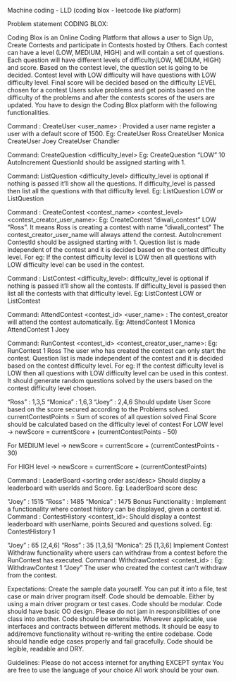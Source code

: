 Machine coding - LLD (coding blox - leetcode like platform)

Problem statement CODING BLOX: 

Coding Blox is an Online Coding Platform that allows a user to Sign Up, Create Contests and participate in Contests hosted by Others.
Each contest can have a level (LOW, MEDIUM, HIGH) and will contain a set of questions.
Each question will have different levels of difficulty(LOW, MEDIUM, HIGH) and score.
Based on the contest level, the question set is going to be decided. Contest level with LOW difficulty will have questions with LOW difficulty level.
Final score will be decided based on the difficulty LEVEL chosen for a contest
Users solve problems and get points based on the difficulty of the problems and after the contests scores of the users are updated.
You have to design the Coding Blox platform with the following functionalities.

Command : CreateUser <user_name> : Provided a user name register a user with a default score of 1500. Eg: CreateUser Ross CreateUser Monica CreateUser Joey CreateUser Chandler

Command: CreateQuestion <difficulty_level> Eg: CreateQuestion “LOW” 10 AutoIncrement QuestionId should be assigned starting with 1.

Command: ListQuestion <difficulty_level> difficulty_level is optional if nothing is passed it’ll show all the questions. If difficulty_level is passed then list all the questions with that difficulty level. Eg: ListQuestion LOW or ListQuestion

Command : CreateContest <contest_name> <contest_level> <contest_creator_user_name>: Eg: CreateContest “diwali_contest” LOW “Ross”. It means Ross is creating a contest with name “diwali_contest” The contest_creator_user_name will always attend the contest. AutoIncrement ContestId should be assigned starting with 1. Question list is made independent of the contest and it is decided based on the contest difficulty level. For eg: If the contest difficulty level is LOW then all questions with LOW difficulty level can be used in the contest.

Command : ListContest <difficulty_level>: difficulty_level is optional if nothing is passed it’ll show all the contests. If difficulty_level is passed then list all the contests with that difficulty level. Eg: ListContest LOW or ListContest

Command: AttendContest <contest_id> <user_name> : The contest_creator will attend the contest automatically. Eg: AttendContest 1 Monica AttendContest 1 Joey

Command: RunContest <contest_id> <contest_creator_user_name>: Eg: RunContest 1 Ross The user who has created the contest can only start the contest. Question list is made independent of the contest and it is decided based on the contest difficulty level. For eg: If the contest difficulty level is LOW then all questions with LOW difficulty level can be used in this contest.
It should generate random questions solved by the users based on the contest difficulty level chosen.

“Ross” : 1,3,5
“Monica” : 1,6,3
“Joey” : 2,4,6 Should update User Score based on the score secured according to the Problems solved. currentContestPoints = Sum of scores of all question solved Final Score should be calculated based on the difficulty level of contest
For LOW level → newScore = currentScore + (currentContestPoints - 50)

For MEDIUM level → newScore = currentScore + (currentContestPoints - 30)

For HIGH level → newScore = currentScore + (currentContestPoints)

Command : LeaderBoard <sorting order asc/desc> Should display a leaderboard with userIds and Score. Eg: LeaderBoard score desc

“Joey” : 1515
“Ross” : 1485
“Monica” : 1475
Bonus Functionality : Implement a functionality where contest history can be displayed, given a contest id. Command : ContestHistory <contest_id>: Should display a contest leaderboard with userName, points Secured and questions solved. Eg: ContestHistory 1

“Joey” : 65 [2,4,6]
“Ross” : 35 [1,3,5]
“Monica”: 25 [1,3,6]
Implement Contest Withdraw functionality where users can withdraw from a contest before the RunContest has executed. Command: WithdrawContest <contest_id> <username>:
Eg: WithdrawContest 1 “Joey” The user who created the contest can’t withdraw from the contest.

Expectations: Create the sample data yourself. You can put it into a file, test case or main driver program itself. Code should be demoable. Either by using a main driver program or test cases. Code should be modular. Code should have basic OO design. Please do not jam in responsibilities of one class into another. Code should be extensible. Wherever applicable, use interfaces and contracts between different methods. It should be easy to add/remove functionality without re-writing the entire codebase. Code should handle edge cases properly and fail gracefully. Code should be legible, readable and DRY.

Guidelines: Please do not access internet for anything EXCEPT syntax You are free to use the language of your choice All work should be your own.